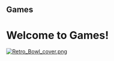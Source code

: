 ## Games
# Welcome to Games!

<a href="andysproxies.github.io/index.html"><img src="" alt="Retro_Bowl_cover.png"/> </a>

